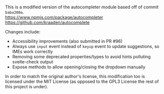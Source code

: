 This is a modified version of the autocompleter module based off of commit `baba200a`.  
https://www.npmjs.com/package/autocompleter  
https://github.com/kraaden/autocomplete

Changes include:
- Accessibility improvements (also submitted in PR #96)
- Always use `input` event instead of `keyup` event to update suggestions, so IMEs work correctly
- Removing some deprecated properties/types to avoid hints polluting svelte-check output
- Expose methods to allow opening/closing the dropdown manually

In order to match the original author's license, this modification too is licensed under the MIT License (as opposed to
the GPL3 License the rest of this project is under).